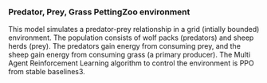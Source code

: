 
### Predator, Prey, Grass PettingZoo environment
 
 This model simulates a predator-prey relationship in a grid (intially bounded) environment. The population consists of wolf packs (predators) and sheep herds (prey). The predators gain energy from consuming prey, and the sheep gain energy from consuming grass (a primary producer). The Multi Agent Reinforcement Learning algorithm to control the environment is PPO from stable baselines3.



